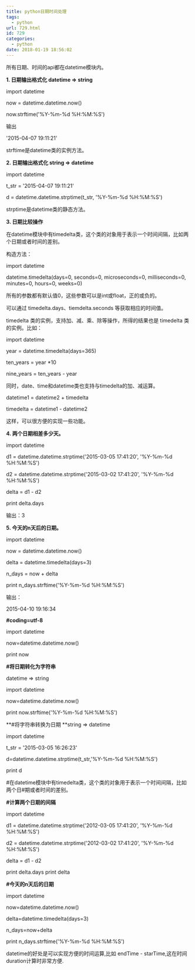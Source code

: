 ```yaml
---
title: python日期时间处理
tags:
  - python
url: 729.html
id: 729
categories:
  - python
date: 2018-01-19 18:56:02
---
```


所有日期、时间的api都在datetime模块内。

**1\. 日期输出格式化 datetime => string**

import datetime

now = datetime.datetime.now()

now.strftime('%Y-%m-%d %H:%M:%S')  

输出

'2015-04-07 19:11:21'

strftime是datetime类的实例方法。

**2\. 日期输出格式化 string => datetime**

import datetime

t_str = '2015-04-07 19:11:21'

d = datetime.datetime.strptime(t_str, '%Y-%m-%d %H:%M:%S')

strptime是datetime类的静态方法。

**3\. 日期比较操作**

在datetime模块中有timedelta类，这个类的对象用于表示一个时间间隔，比如两个日期或者时间的差别。

构造方法：

import datetime

datetime.timedelta(days=0, seconds=0, microseconds=0, milliseconds=0, minutes=0, hours=0, weeks=0)  

所有的参数都有默认值0，这些参数可以是int或float，正的或负的。

可以通过 timedelta.days、tiemdelta.seconds 等获取相应的时间值。

timedelta 类的实例，支持加、减、乘、除等操作，所得的结果也是 timedelta 类的实例。比如：

import datetime

year = datetime.timedelta(days=365)

ten_years = year *10

nine\_years = ten\_years - year  

同时，date、time和datetime类也支持与timedelta的加、减运算。

datetime1 = datetime2 + timedelta

timedelta = datetime1 - datetime2

这样，可以很方便的实现一些功能。

**4\. 两个日期相差多少天。**

import datetime

d1 = datetime.datetime.strptime('2015-03-05 17:41:20', '%Y-%m-%d %H:%M:%S')

d2 = datetime.datetime.strptime('2015-03-02 17:41:20', '%Y-%m-%d %H:%M:%S')

delta = d1 - d2

print delta.days  

输出：3

**5\. 今天的n天后的日期。**

import datetime

now = datetime.datetime.now()

delta = datetime.timedelta(days=3)

n_days = now + delta

print n_days.strftime('%Y-%m-%d %H:%M:%S')  

输出：

2015-04-10 19:16:34

**#coding=utf-8**

import datetime

now=datetime.datetime.now()

print now

**#将日期转化为字符串**

datetime => string

import datetime

now=datetime.datetime.now()

print now.strftime('%Y-%m-%d %H:%M:%S')

**#将字符串转换为日期 **string => datetime

import datetime

t_str = '2015-03-05 16:26:23'

d=datetime.datetime.strptime(t_str,'%Y-%m-%d %H:%M:%S')

print d

#在datetime模块中有timedelta类，这个类的对象用于表示一个时间间隔，比如两个日#期或者时间的差别。

**#计算两个日期的间隔**

import datetime

d1 = datetime.datetime.strptime('2012-03-05 17:41:20', '%Y-%m-%d %H:%M:%S')

d2 = datetime.datetime.strptime('2012-03-02 17:41:20', '%Y-%m-%d %H:%M:%S')

delta = d1 - d2

print delta.days print delta

**#今天的n天后的日期**

import datetime

now=datetime.datetime.now()

delta=datetime.timedelta(days=3)

n_days=now+delta

print n_days.strftime('%Y-%m-%d %H:%M:%S')

datetime的好处是可以实现方便的时间运算,比如 endTime - starTime,这在时间duration计算时非常方便.